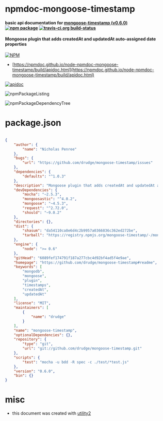 # npmdoc-mongoose-timestamp

#### basic api documentation for  [mongoose-timestamp (v0.6.0)](https://github.com/drudge/mongoose-timestamp#readme)  [![npm package](https://img.shields.io/npm/v/npmdoc-mongoose-timestamp.svg?style=flat-square)](https://www.npmjs.org/package/npmdoc-mongoose-timestamp) [![travis-ci.org build-status](https://api.travis-ci.org/npmdoc/node-npmdoc-mongoose-timestamp.svg)](https://travis-ci.org/npmdoc/node-npmdoc-mongoose-timestamp)

#### Mongoose plugin that adds createdAt and updatedAt auto-assigned date properties

[![NPM](https://nodei.co/npm/mongoose-timestamp.png?downloads=true&downloadRank=true&stars=true)](https://www.npmjs.com/package/mongoose-timestamp)

- [https://npmdoc.github.io/node-npmdoc-mongoose-timestamp/build/apidoc.html](https://npmdoc.github.io/node-npmdoc-mongoose-timestamp/build/apidoc.html)

[![apidoc](https://npmdoc.github.io/node-npmdoc-mongoose-timestamp/build/screenCapture.buildCi.browser.%252Ftmp%252Fbuild%252Fapidoc.html.png)](https://npmdoc.github.io/node-npmdoc-mongoose-timestamp/build/apidoc.html)

![npmPackageListing](https://npmdoc.github.io/node-npmdoc-mongoose-timestamp/build/screenCapture.npmPackageListing.svg)

![npmPackageDependencyTree](https://npmdoc.github.io/node-npmdoc-mongoose-timestamp/build/screenCapture.npmPackageDependencyTree.svg)



# package.json

```json

{
    "author": {
        "name": "Nicholas Penree"
    },
    "bugs": {
        "url": "https://github.com/drudge/mongoose-timestamp/issues"
    },
    "dependencies": {
        "defaults": "^1.0.3"
    },
    "description": "Mongoose plugin that adds createdAt and updatedAt auto-assigned date properties",
    "devDependencies": {
        "mocha": "~2.5.3",
        "mongoosastic": "^4.0.2",
        "mongoose": "~4.5.3",
        "request": "^2.72.0",
        "should": "~9.0.2"
    },
    "directories": {},
    "dist": {
        "shasum": "da54110ca8e6d4c2b9957a0366836c362ed272be",
        "tarball": "https://registry.npmjs.org/mongoose-timestamp/-/mongoose-timestamp-0.6.0.tgz"
    },
    "engine": {
        "node": ">= 0.6"
    },
    "gitHead": "6089fef174791f187a277cbc4d92bf4ad5f4e9ae",
    "homepage": "https://github.com/drudge/mongoose-timestamp#readme",
    "keywords": [
        "mongodb",
        "mongoose",
        "plugin",
        "timestamps",
        "createdAt",
        "updatedAt"
    ],
    "license": "MIT",
    "maintainers": [
        {
            "name": "drudge"
        }
    ],
    "name": "mongoose-timestamp",
    "optionalDependencies": {},
    "repository": {
        "type": "git",
        "url": "git://github.com/drudge/mongoose-timestamp.git"
    },
    "scripts": {
        "test": "mocha -u bdd -R spec -c ./test/*test.js"
    },
    "version": "0.6.0",
    "bin": {}
}
```



# misc
- this document was created with [utility2](https://github.com/kaizhu256/node-utility2)
